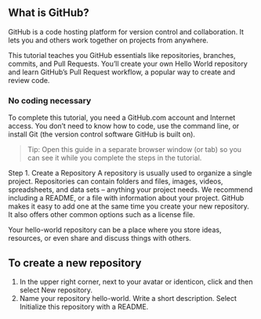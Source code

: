 
## What is GitHub?
GitHub is a code hosting platform for version control and collaboration. It lets you and others work together on projects from anywhere.

This tutorial teaches you GitHub essentials like repositories, branches, commits, and Pull Requests. You’ll create your own Hello World repository and learn GitHub’s Pull Request workflow, a popular way to create and review code.

### No coding necessary
To complete this tutorial, you need a GitHub.com account and Internet access. You don’t need to know how to code, use the command line, or install Git (the version control software GitHub is built on).

> Tip: Open this guide in a separate browser window (or tab) so you can see it while you complete the steps in the tutorial.


Step 1. Create a Repository
A repository is usually used to organize a single project. Repositories can contain folders and files, images, videos, spreadsheets, and data sets – anything your project needs. We recommend including a README, or a file with information about your project. GitHub makes it easy to add one at the same time you create your new repository. It also offers other common options such as a license file.

Your hello-world repository can be a place where you store ideas, resources, or even share and discuss things with others.

## To create a new repository
 1. In the upper right corner, next to your avatar or identicon, click  and then select New repository.
 2. Name your repository hello-world.
Write a short description.
Select Initialize this repository with a README.
